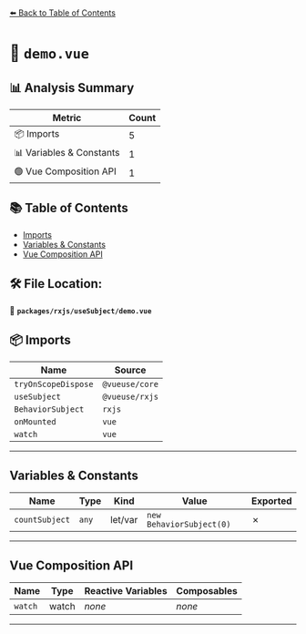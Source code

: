 [⬅️ Back to Table of Contents](../../../index.md)

# 📄 `demo.vue`

## 📊 Analysis Summary

| Metric | Count |
|--------|-------|
| 📦 Imports | 5 |
| 📊 Variables & Constants | 1 |
| 🟢 Vue Composition API | 1 |

## 📚 Table of Contents

- [Imports](#imports)
- [Variables & Constants](#variables-constants)
- [Vue Composition API](#vue-composition-api)

## 🛠️ File Location:
📂 **`packages/rxjs/useSubject/demo.vue`**

## 📦 Imports

| Name | Source |
|------|--------|
| `tryOnScopeDispose` | `@vueuse/core` |
| `useSubject` | `@vueuse/rxjs` |
| `BehaviorSubject` | `rxjs` |
| `onMounted` | `vue` |
| `watch` | `vue` |


---

## Variables & Constants

| Name | Type | Kind | Value | Exported |
|------|------|------|-------|----------|
| `countSubject` | `any` | let/var | `new BehaviorSubject(0)` | ✗ |


---

## Vue Composition API

| Name | Type | Reactive Variables | Composables |
|------|------|-------------------|-------------|
| `watch` | watch | *none* | *none* |


---